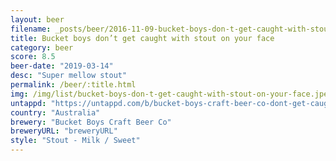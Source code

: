 ```yaml
---
layout: beer
filename: _posts/beer/2016-11-09-bucket-boys-don-t-get-caught-with-stout-on-your-face.md
title: Bucket boys don’t get caught with stout on your face
category: beer
score: 8.5
beer-date: "2019-03-14"
desc: "Super mellow stout"
permalink: /beer/:title.html
img: /img/list/bucket-boys-don-t-get-caught-with-stout-on-your-face.jpeg
untappd: "https://untappd.com/b/bucket-boys-craft-beer-co-dont-get-caught-with-stout-on-your-face/2573078"
country: "Australia"
brewery: "Bucket Boys Craft Beer Co"
breweryURL: "breweryURL"
style: "Stout - Milk / Sweet"
---
```

